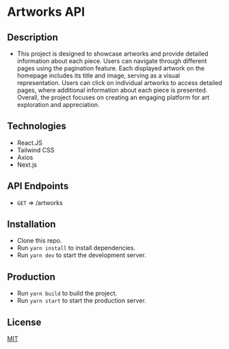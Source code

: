 # Artworks API

## Description

- This project is designed to showcase artworks and provide detailed information about each piece. Users can navigate through different pages using the pagination feature. Each displayed artwork on the homepage includes its title and image, serving as a visual representation. Users can click on individual artworks to access detailed pages, where additional information about each piece is presented. Overall, the project focuses on creating an engaging platform for art exploration and appreciation.

## Technologies

- React.JS
- Tailwind CSS
- Axios
- Next.js

## API Endpoints
 - `GET` => /artworks

## Installation

- Clone this repo.
- Run `yarn install` to install dependencies.
- Run `yarn dev` to start the development server.

## Production

- Run `yarn build` to build the project.
- Run `yarn start` to start the production server.


## License

[MIT](https://choosealicense.com/licenses/mit/)